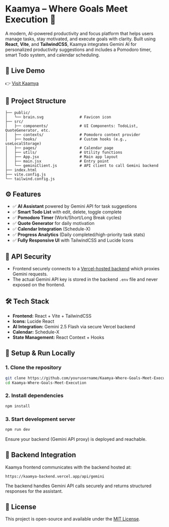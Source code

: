# Kaamya – Where Goals Meet Execution 🧠

A modern, AI-powered productivity and focus platform that helps users manage tasks, stay motivated, and execute goals with clarity. Built using **React**, **Vite**, and **TailwindCSS**, Kaamya integrates Gemini AI for personalized productivity suggestions and includes a Pomodoro timer, smart Todo system, and calendar scheduling.

## 🔗 Live Demo

👉 [Visit Kaamya](https://kaamya-where-goals-meet-execution.vercel.app/)

## 📂 Project Structure

```
├── public/
│   └── brain.svg                # Favicon icon
├── src/
│   ├── components/              # UI Components: TodoList, QuoteGenerator, etc.
│   ├── contexts/                # Pomodoro context provider
│   ├── hooks/                   # Custom hooks (e.g., useLocalStorage)
│   ├── pages/                   # Calendar page
│   ├── utils/                   # Utility functions
│   ├── App.jsx                  # Main app layout
│   ├── main.jsx                 # Entry point
│   └── geminiClient.js          # API client to call Gemini backend
├── index.html
├── vite.config.js
└── tailwind.config.js
```

## ⚙️ Features

- ✅ **AI Assistant** powered by Gemini API for task suggestions
- ✅ **Smart Todo List** with edit, delete, toggle complete
- ✅ **Pomodoro Timer** (Work/Short/Long Break cycles)
- ✅ **Quote Generator** for daily motivation
- ✅ **Calendar Integration** (Schedule-X)
- ✅ **Progress Analytics** (Daily completed/high-priority task stats)
- ✅ **Fully Responsive UI** with TailwindCSS and Lucide Icons

## 🔐 API Security

- Frontend securely connects to a [Vercel-hosted backend](https://kaamya-backend.vercel.app/api/gemini) which proxies Gemini requests.
- The actual Gemini API key is stored in the backend `.env` file and never exposed on the frontend.

## 🛠 Tech Stack

- **Frontend:** React + Vite + TailwindCSS
- **Icons:** Lucide React
- **AI Integration:** Gemini 2.5 Flash via secure Vercel backend
- **Calendar:** Schedule-X
- **State Management:** React Context + Hooks

## 🚀 Setup & Run Locally

### 1. Clone the repository

```bash
git clone https://github.com/yourusername/Kaamya-Where-Goals-Meet-Execution.git
cd Kaamya-Where-Goals-Meet-Execution
```

### 2. Install dependencies

```bash
npm install
```

### 3. Start development server

```bash
npm run dev
```

Ensure your backend (Gemini API proxy) is deployed and reachable.

## 🧠 Backend Integration

Kaamya frontend communicates with the backend hosted at:

```
https://kaamya-backend.vercel.app/api/gemini
```

The backend handles Gemini API calls securely and returns structured responses for the assistant.

## 📄 License

This project is open-source and available under the [MIT License](LICENSE).
